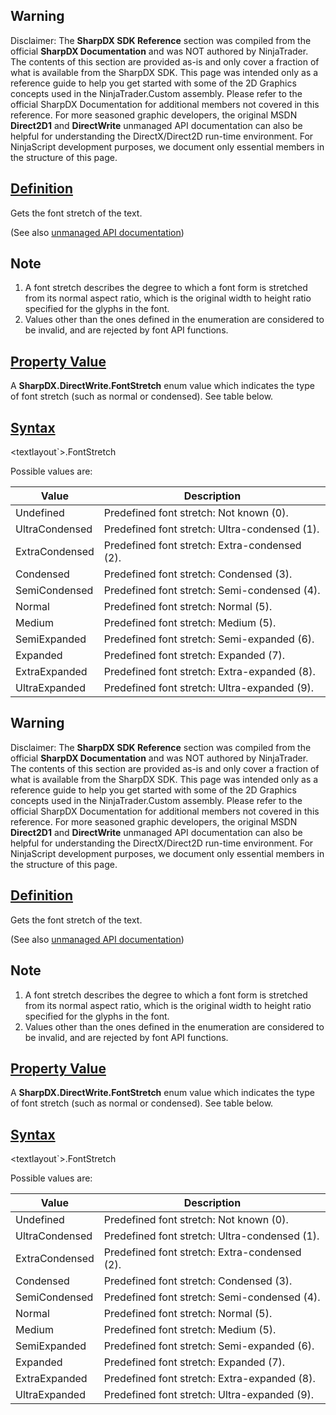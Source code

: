 ## Warning

Disclaimer: The **SharpDX SDK Reference** section was compiled from the official **SharpDX Documentation** and was NOT authored by NinjaTrader. The contents of this section are provided as-is and only cover a fraction of what is available from the SharpDX SDK. This page was intended only as a reference guide to help you get started with some of the 2D Graphics concepts used in the NinjaTrader.Custom assembly. Please refer to the official SharpDX Documentation for additional members not covered in this reference. For more seasoned graphic developers, the original MSDN **Direct2D1** and **DirectWrite** unmanaged API documentation can also be helpful for understanding the DirectX/Direct2D run-time environment. For NinjaScript development purposes, we document only essential members in the structure of this page.

## [Definition](https://developer.ninjatrader.com/docs/desktop/sharpdx_directwrite_textformat_fontstretch\#definition)

Gets the font stretch of the text.

(See also [unmanaged API documentation](https://msdn.microsoft.com/en-us/library/dd316646.aspx))

## Note

1. A font stretch describes the degree to which a font form is stretched from its normal aspect ratio, which is the original width to height ratio specified for the glyphs in the font.
2. Values other than the ones defined in the enumeration are considered to be invalid, and are rejected by font API functions.

## [Property Value](https://developer.ninjatrader.com/docs/desktop/sharpdx_directwrite_textformat_fontstretch\#property-value)

A **SharpDX.DirectWrite.FontStretch** enum value which indicates the type of font stretch (such as normal or condensed). See table below.

## [Syntax](https://developer.ninjatrader.com/docs/desktop/sharpdx_directwrite_textformat_fontstretch\#syntax)

<textlayout\`>.FontStretch

Possible values are:

| Value | Description |
| --- | --- |
| Undefined | Predefined font stretch: Not known (0). |
| UltraCondensed | Predefined font stretch: Ultra-condensed (1). |
| ExtraCondensed | Predefined font stretch: Extra-condensed (2). |
| Condensed | Predefined font stretch: Condensed (3). |
| SemiCondensed | Predefined font stretch: Semi-condensed (4). |
| Normal | Predefined font stretch: Normal (5). |
| Medium | Predefined font stretch: Medium (5). |
| SemiExpanded | Predefined font stretch: Semi-expanded (6). |
| Expanded | Predefined font stretch: Expanded (7). |
| ExtraExpanded | Predefined font stretch: Extra-expanded (8). |
| UltraExpanded | Predefined font stretch: Ultra-expanded (9). |

## Warning

Disclaimer: The **SharpDX SDK Reference** section was compiled from the official **SharpDX Documentation** and was NOT authored by NinjaTrader. The contents of this section are provided as-is and only cover a fraction of what is available from the SharpDX SDK. This page was intended only as a reference guide to help you get started with some of the 2D Graphics concepts used in the NinjaTrader.Custom assembly. Please refer to the official SharpDX Documentation for additional members not covered in this reference. For more seasoned graphic developers, the original MSDN **Direct2D1** and **DirectWrite** unmanaged API documentation can also be helpful for understanding the DirectX/Direct2D run-time environment. For NinjaScript development purposes, we document only essential members in the structure of this page.

## [Definition](https://developer.ninjatrader.com/docs/desktop/sharpdx_directwrite_textformat_fontstretch\#definition)

Gets the font stretch of the text.

(See also [unmanaged API documentation](https://msdn.microsoft.com/en-us/library/dd316646.aspx))

## Note

1. A font stretch describes the degree to which a font form is stretched from its normal aspect ratio, which is the original width to height ratio specified for the glyphs in the font.
2. Values other than the ones defined in the enumeration are considered to be invalid, and are rejected by font API functions.

## [Property Value](https://developer.ninjatrader.com/docs/desktop/sharpdx_directwrite_textformat_fontstretch\#property-value)

A **SharpDX.DirectWrite.FontStretch** enum value which indicates the type of font stretch (such as normal or condensed). See table below.

## [Syntax](https://developer.ninjatrader.com/docs/desktop/sharpdx_directwrite_textformat_fontstretch\#syntax)

<textlayout\`>.FontStretch

Possible values are:

| Value | Description |
| --- | --- |
| Undefined | Predefined font stretch: Not known (0). |
| UltraCondensed | Predefined font stretch: Ultra-condensed (1). |
| ExtraCondensed | Predefined font stretch: Extra-condensed (2). |
| Condensed | Predefined font stretch: Condensed (3). |
| SemiCondensed | Predefined font stretch: Semi-condensed (4). |
| Normal | Predefined font stretch: Normal (5). |
| Medium | Predefined font stretch: Medium (5). |
| SemiExpanded | Predefined font stretch: Semi-expanded (6). |
| Expanded | Predefined font stretch: Expanded (7). |
| ExtraExpanded | Predefined font stretch: Extra-expanded (8). |
| UltraExpanded | Predefined font stretch: Ultra-expanded (9). |